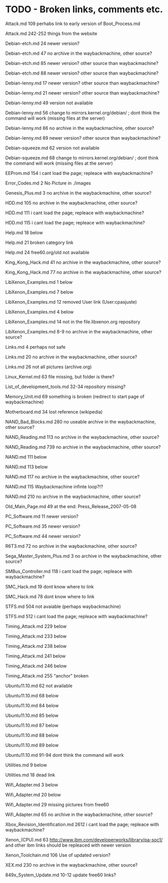# TODO - Broken links, comments etc.

Attack.md 109 perhabs link to early version of Boot_Process.md

Attack.md 242-252 things from the website


Debian-etch.md 24 newer version?

Debian-etch.md 47 no archive in the waybackmachine, other source?

Debian-etch.md 85 newer version? other source than waybackmachine?

Debian-etch.md 88 newer version? other source than waybackmachine?


Debian-lenny.md 17 newer version? other source than waybackmachine?

Debian-lenny.md 21 newer version? other source than waybackmachine?

Debian-lenny.md 49 version not available

Debian-lenny.md 56 change to mirrors.kernel.org/debian/ ; dont think the command will work (missing files at the server)

Debian-lenny.md 86 no archive in the waybackmachine, other source?

Debian-lenny.md 89 newer version? other source than waybackmachine?


Debian-squeeze.md 62 version not available

Debian-squeeze.md 68 change to mirrors.kernel.org/debian/ ; dont think the command will work (missing files at the server)


EEProm.md 154 i cant load the page; repleace with waybackmachine?


Error_Codes.md 2 No Picture in ./images


Genesis_Plus.md 3 no archive in the waybackmachine, other source?


HDD.md 105 no archive in the waybackmachine, other source?

HDD.md 111 i cant load the page; repleace with waybackmachine?

HDD.md 115 i cant load the page; repleace with waybackmachine?

Help.md 18 below

Help.md 21 broken category link

Help.md 24 free60.org/old not available


King_Kong_Hack.md 41 no archive in the waybackmachine, other source?

King_Kong_Hack.md 77 no archive in the waybackmachine, other source?


LibXenon_Examples.md 1 below

LibXenon_Examples.md 7 below

LibXenon_Examples.md 12 removed User link (User:cpasjuste)

LibXenon_Examples.md 4 below

LibXenon_Examples.md 14 not in the file.libxenon.org repository

LibXenon_Examples.md 8-9 no archive in the waybackmachine, other source?


Links.md 4 perhaps not safe

Links.md 20 no archive in the waybackmachine, other source?

Links.md 26 not all pictures (archive.org)


Linux_Kernel.md 63 file missing, but folder is there?


List_of_development_tools.md 32-34 repository missing?


Memory_Unit.md 69 something is broken (redirect to start page of waybackmachine)


Motherboard.md 34 lost reference (wikipedia)


NAND_Bad_Blocks.md 280 no useable archive in the waybackmachine, other source?


NAND_Reading.md 113 no archive in the waybackmachine, other source?

NAND_Reading.md 739 no archive in the waybackmachine, other source?


NAND.md 111 below

NAND.md 113 below

NAND.md 117 no archive in the waybackmachine, other source?

NAND.md 115 Waybackmachine infinte loop?!?

NAND.md 210 no archive in the waybackmachine, other source?


Old_Main_Page.md 49 at the end: Press_Release_2007-05-08


PC_Software.md 11 newer version?

PC_Software.md 35 newer version?

PC_Software.md 44 newer version?


R6T3.md 72 no archive in the waybackmachine, other source?


Sega_Master_System_Plus.md 3 no archive in the waybackmachine, other source?


SMBus_Controller.md 118 i cant load the page; repleace with waybackmachine?


SMC_Hack.md 19 dont know where to link

SMC_Hack.md 78 dont know where to link


STFS.md 504 not avaiable (perhaps waybackmachine)

STFS.md 512 i cant load the page; repleace with waybackmachine?


Timing_Attack.md 229 below

Timing_Attack.md 233 below

Timing_Attack.md 238 below

Timing_Attack.md 241 below

Timing_Attack.md 246 below

Timing_Attack.md 255 "anchor" broken


Ubuntu11.10.md 62 not available

Ubuntu11.10.md 68 below

Ubuntu11.10.md 84 below

Ubuntu11.10.md 85 below

Ubuntu11.10.md 87 below

Ubuntu11.10.md 88 below

Ubuntu11.10.md 89 below

Ubuntu11.10.md 91-94 dont think the command will work 


Utilities.md 9 below

Utilities.md 18 dead link


Wifi_Adapter.md 3 below

Wifi_Adapter.md 20 below

Wifi_Adapter.md 29 missing pictures from free60

Wifi_Adapter.md 65 no archive in the waybackmachine, other source?


Xbox_Revision_Identification.md 2612 i cant load the page; repleace with waybackmachine?


Xenon_(CPU).md 63 http://www.ibm.com/developerworks/library/pa-soc1/ and other ibm links should be repleaced with newer version


Xenon_Toolchain.md 106 Use of updated version?


XEX.md 230 no archive in the waybackmachine, other source?


849x_System_Update.md 10-12 update free60 links?